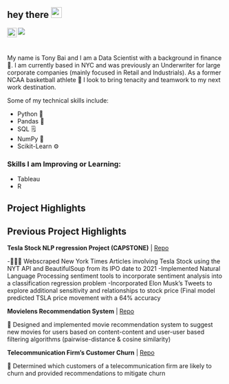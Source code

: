 ## hey there <img src="https://media.giphy.com/media/hvRJCLFzcasrR4ia7z/giphy.gif" width="25px">
<a href="https://www.linkedin.com/in/bai-bai-tony">
  <img align="left" alt="Tony's LinkedIN" width="22px" src="https://raw.githubusercontent.com/peterthehan/peterthehan/master/assets/linkedin.svg" />
</a>

![](https://visitor-badge.glitch.me/badge?page_id=bai-bai-tony.bai-bai-tony)

<br />


My name is Tony Bai and I am a Data Scientist with a background in finance 🏦. I am currently based in NYC and was previously an Underwriter for large corporate companies (mainly focused in Retail and Industrials). As a former NCAA basketball athlete 🏀 I look to bring tenacity and teamwork to my next work destination.

Some of my technical skills include:

* Python 🐍
* Pandas 🐼
* SQL 🗒️
* NumPy 💯
* Scikit-Learn ⚙️
 

### Skills I am Improving or Learning:
* Tableau
* R

## Project Highlights

## Previous Project Highlights
__Tesla Stock NLP regression Project (CAPSTONE)__ | [Repo](https://github.com/tm4gic/Capstone_STCK_sentiment)

-🚗🔌🔋 Webscraped New York Times Articles involving Tesla Stock using the NYT API and BeautifulSoup from its IPO date to 2021
-Implemented Natural Language Processing sentiment tools to incorporate sentiment analysis into a classification regression problem
-Incorporated Elon Musk’s Tweets to explore additional sensitivity and relationships to stock price (Final model predicted TSLA price movement with a 64% accuracy


__Movielens Recommendation System__ | [Repo](https://github.com/RedDragonfruit/MovieLens_Recommendation)

🎥 Designed and implemented movie recommendation system to suggest new movies for users based on content-content and user-user based filtering algorithms (pairwise-distance & cosine similarity)

__Telecommunication Firm’s Customer Churn__ | [Repo](https://github.com/arthursjkim/SyriaTel_Customer_Churn)

📱 Determined which customers of a telecommunication firm are likely to churn and provided recommendations to mitigate churn

